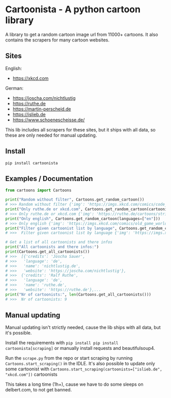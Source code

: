 # Cartoonista - A python cartoon library

A library to get a random cartoon image url from 11000+ cartoons. 
It also contains the scrapers for many cartoon websites.

## Sites

English:
* https://xkcd.com

German:
* https://joscha.com/nichtlustig
* https://ruthe.de
* https://martin-perscheid.de
* https://islieb.de
* https://www.schoenescheisse.de/

This lib includes all scrapers for these sites, but it ships with all data, so these are only needed for manual updating.

## Install

```pip install cartoonista```

## Examples / Documentation

```python
from cartoons import Cartoons

print("Random without filter", Cartoons.get_random_cartoon())
# >>> Random without filter {'img': 'https://imgs.xkcd.com/comics/code_quality_3.png', 'credits': 'Randall Munroe', 'website': 'https://xkcd.com'}
print("Only ruthe.de or xkcd.com", Cartoons.get_random_cartoon(cartoonists=["xkcd.com", "ruthe.de"]))
# >>> Only ruthe.de or xkcd.com {'img': 'https://ruthe.de/cartoons/strip_0716.jpg', 'credits': 'Ralf Ruthe', 'website': 'https://ruthe.de'}
print("Only english", Cartoons.get_random_cartoon(languages=["en"]))
# >>> Only english {'img': 'https://imgs.xkcd.com/comics/old_game_worlds.png', 'credits': 'Randall Munroe', 'website': 'https://xkcd.com'}
print("Filter given cartoonist list by language", Cartoons.get_random_cartoon(cartoonists=["xkcd.com", "ruthe.de", "nichtlustig.de"], languages=["en"]))
# >>>  Filter given cartoonist list by language {'img': 'https://imgs.xkcd.com/comics/tab_explosion.png', 'credits': 'Randall Munroe', 'website': 'https://xkcd.com'}

# Get a list of all cartoonists and there infos
print("All cartoonists and there infos:")
print(Cartoons.get_all_cartoonists())
# >>>  [{'credits': 'Joscha Sauer',
# >>>   'language': 'de',
# >>>   'name': 'nichtlustig.de',
# >>>   'website': 'https://joscha.com/nichtlustig'},
# >>>  {'credits': 'Ralf Ruthe',
# >>>   'language': 'de',
# >>>   'name': 'ruthe.de',
# >>>   'website': 'https://ruthe.de'},...
print("Nr of cartoonists:", len(Cartoons.get_all_cartoonists()))
# >>>  Nr of cartoonists: 9
```

## Manual updating

Manual updating isn't strictly needed, cause the lib ships with all data, but it's possible.

Install the requirements with ```pip install pip install cartoonista[scraping]``` or manually install requests and beautifulsoup4.

Run the ```scrape.py``` from the repo or start scraping by running ```Cartoons.start_scraping()``` in the IDLE. It's also possible to update only some cartoonist with ```Cartoons.start_scraping(cartoonists=["islieb.de", "xkcd.com"])``` cartoonists

This takes a long time (1h+), cause we have to do some sleeps on delbert.com, to not get banned.